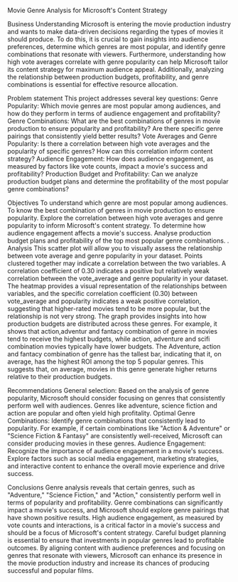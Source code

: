 Movie Genre Analysis for Microsoft's Content Strategy

Business Understanding
Microsoft is entering the movie production industry and wants to make data-driven decisions regarding the types of movies it should produce. 
To do this, it is crucial to gain insights into audience preferences, determine which genres are most popular, and identify genre combinations that resonate with viewers. 
Furthermore, understanding how high vote averages correlate with genre popularity can help Microsoft tailor its content strategy for maximum audience appeal.
 Additionally, analyzing the relationship between production budgets, profitability, and genre combinations is essential for effective resource allocation.

Problem statement
This project addresses several key questions:
Genre Popularity: Which movie genres are most popular among audiences, and how do they perform in terms of audience engagement and profitability?
Genre Combinations: What are the best combinations of genres in movie production to ensure popularity and profitability? Are there specific genre pairings that consistently yield better results?
Vote Averages and Genre Popularity: Is there a correlation between high vote averages and the popularity of specific genres? How can this correlation inform content strategy?
Audience Engagement: How does audience engagement, as measured by factors like vote counts, impact a movie's success and profitability?
Production Budget and Profitability: Can we analyze production budget plans and determine the profitability of the most popular genre combinations?

Objectives
To understand which genre are most popular among audiences.
To know the best combination of genres in movie production to ensure popularity.
Explore the correlation between high vote averages and genre popularity to inform Microsoft's content strategy.
To determine how audience engagement affects a movie's success.
Analyse production budget plans and profitability of the top most popular genre combinations.
.
	Analysis
This scatter plot will allow you to visually assess the relationship between vote average and genre popularity in your dataset. Points clustered together may indicate a correlation between the two variables. A correlation coefficient of 0.30 indicates a positive but relatively weak correlation between the vote_average and genre popularity in your dataset.
The heatmap provides a visual representation of the relationships between variables, and the specific correlation coefficient (0.30) between vote_average and popularity indicates a weak positive correlation, suggesting that higher-rated movies tend to be more popular, but the relationship is not very strong.
The graph provides insights into how production budgets are distributed across these genres. For example, it shows that action,adventur and fantacy combination of genre in movies tend to receive the highest budgets, while action, adventure and scifi combination movies typically have lower budgets.
The Adventure, action and fantacy combination of genre has the tallest bar, indicating that it, on average, has the highest ROI among the top 5 popular genres. This suggests that, on average, movies in this genre generate higher returns relative to their production budgets.

Recommendations
General selection: Based on the analysis of genre popularity, Microsoft should consider focusing on genres that consistently perform well with audiences. Genres like adventure, science fiction and action are popular and often yield high profitality.
Optimal Genre Combinations: Identify genre combinations that consistently lead to popularity. For example, if certain combinations like "Action & Adventure" or "Science Fiction & Fantasy" are consistently well-received, Microsoft can consider producing movies in these genres.
Audience Engagement: Recognize the importance of audience engagement in a movie's success. Explore factors such as social media engagement, marketing strategies, and interactive content to enhance the overall movie experience and drive success.

Conclusions
Genre analysis reveals that certain genres, such as "Adventure," "Science Fiction," and "Action," consistently perform well in terms of popularity and profitability.
Genre combinations can significantly impact a movie's success, and Microsoft should explore genre pairings that have shown positive results.
High audience engagement, as measured by vote counts and interactions, is a critical factor in a movie's success and should be a focus of Microsoft's content strategy.
Careful budget planning is essential to ensure that investments in popular genres lead to profitable outcomes.
By aligning content with audience preferences and focusing on genres that resonate with viewers, Microsoft can enhance its presence in the movie production industry and increase its chances of producing successful and popular films.


